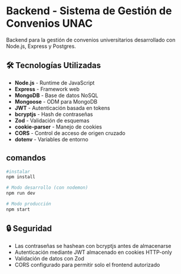 # Backend - Sistema de Gestión de Convenios UNAC

Backend para la gestión de convenios universitarios desarrollado con Node.js, Express y Postgres.

## 🛠️ Tecnologías Utilizadas

- **Node.js** - Runtime de JavaScript
- **Express** - Framework web
- **MongoDB** - Base de datos NoSQL
- **Mongoose** - ODM para MongoDB
- **JWT** - Autenticación basada en tokens
- **bcryptjs** - Hash de contraseñas
- **Zod** - Validación de esquemas
- **cookie-parser** - Manejo de cookies
- **CORS** - Control de acceso de origen cruzado
- **dotenv** - Variables de entorno

## comandos 
```bash
#instalar
npm install

# Modo desarrollo (con nodemon)
npm run dev

# Modo producción
npm start
```

## 🔒 Seguridad

- Las contraseñas se hashean con bcryptjs antes de almacenarse
- Autenticación mediante JWT almacenado en cookies HTTP-only
- Validación de datos con Zod
- CORS configurado para permitir solo el frontend autorizado
